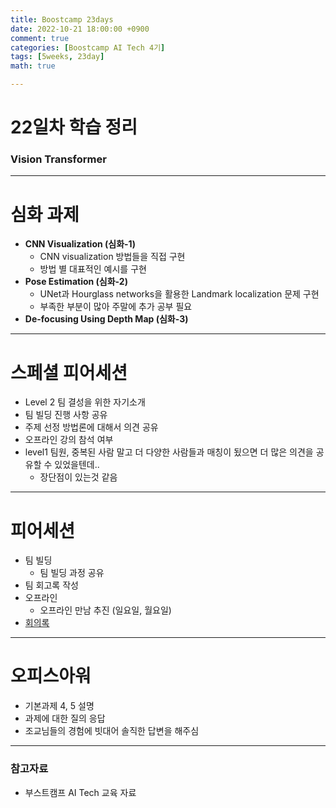 ```yaml
---
title: Boostcamp 23days
date: 2022-10-21 18:00:00 +0900
comment: true
categories: [Boostcamp AI Tech 4기]
tags: [5weeks, 23day]
math: true

---
```

# 22일차 학습 정리

<h3 data-toc-skip> Vision Transformer </h3>

---

# 심화 과제
- **CNN Visualization (심화-1)**
  - CNN visualization 방법들을 직접 구현
  - 방법 별 대표적인 예시를 구현
- **Pose Estimation (심화-2)**
  - UNet과 Hourglass networks을 활용한 Landmark localization 문제 구현
  - 부족한 부분이 많아 주말에 추가 공부 필요
- **De-focusing Using Depth Map (심화-3)**
  
---

# 스페셜 피어세션

- Level 2 팀 결성을 위한 자기소개
- 팀 빌딩 진행 사항 공유
- 주제 선정 방법론에 대해서 의견 공유
- 오프라인 강의 참석 여부
- level1 팀원, 중복된 사람 말고 더 다양한 사람들과 매칭이 됬으면 더 많은 의견을 공유할 수 있었을텐데.. 
  - 장단점이 있는것 같음

---

# 피어세션
- 팀 빌딩
  - 팀 빌딩 과정 공유
- 팀 회고록 작성
- 오프라인
  - 오프라인 만남 추진 (일요일, 월요일)
- [회의록](https://night-eustoma-5f3.notion.site/10-21-8f54c6b7c920481e90be2a0405fccbf3)

---

# 오피스아워
- 기본과제 4, 5 설명
- 과제에 대한 질의 응답
- 조교님들의 경험에 빗대어 솔직한 답변을 해주심

---

### 참고자료
- 부스트캠프 AI Tech 교육 자료